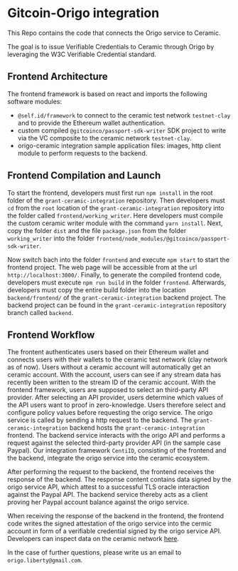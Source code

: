 # Gitcoin-Origo integration

This Repo contains the code that connects the Origo service to Ceramic.

The goal is to issue Verifiable Credentials to Ceramic through Origo by leveraging the W3C Verifiable Credential standard.

## Frontend Architecture

The frontend framework is based on react and imports the following software modules:
- `@self.id/framework` to connect to the ceramic test network `testnet-clay` and to provide the Ethereum wallet authentication.
- custom compiled `@gitcoinco/passport-sdk-writer` SDK project to write via the VC composite to the ceramic network `testnet-clay`.
- origo-ceramic integration sample application files: images, http client module to perform requests to the backend.

## Frontend Compilation and Launch

To start the frontend, developers must first run `npm install` in the root folder of the `grant-ceramic-integration` repository. Then developers must `cd` from the `root` location of the `grant-ceramic-integration` repository into the folder called `frontend/working_writer`. Here developers must compile the custom ceramic writer module with the command `yarn install`. Next, copy the folder `dist` and the file `package.json` from the folder `working_writer` into the folder `frontend/node_modules/@gitcoinco/passport-sdk-writer`.

Now switch bach into the folder `frontend` and execute `npm start` to start the frontend project. The web page will be accessible from at the url `http://localhost:3000/`.
Finally, to generate the compiled frontend code, developers must execute `npm run build` in the folder `frontend`. Afterwards, developers must copy the entire build folder into the location `backend/frontend/` of the `grant-ceramic-integration` backend project. The backend project can be found in the `grant-ceramic-integration` repository branch called `backend`.

## Frontend Workflow

The frontent authenticates users based on their Ethereum wallet and connects users with their wallets to the ceramic test network (clay network as of now). Users without a ceramic account will automatically get an ceramic account. With the account, users can see if any stream data has recently been written to the stream ID of the ceramic account. With the frontend framework, users are supposed to select an third-party API provider. After selecting an API provider, users determine which values of the API users want to proof in zero-knowledge. Users therefore select and configure policy values before requesting the origo service. The origo service is called by sending a http request to the backend. The `grant-ceramic-integration` backend hosts the `grant-ceramic-integration` frontend. The backend service interacts with the origo API and performs a request against the selected third-party provider API (in the sample case Paypal). Our integration framework `CentiID`, consisting of the frontend and the backend, integrate the origo service into the ceramic ecosystem.

After performing the request to the backend, the frontend receives the response of the backend. The response content contains data signed by the origo service API, which attest to a successful TLS oracle interaction against the Paypal API. The backend service thereby acts as a client proving her Paypal account balance against the origo service.

When receiving the response of the backend in the frontend, the frontend code writes the signed attestation of the origo service into the cermic account in form of a verifiable credential signed by the origo service API.
Developers can inspect data on the ceramic network [here](https://tiles.ceramic.community/).

In the case of further questions, please write us an email to `origo.liberty@gmail.com`.
